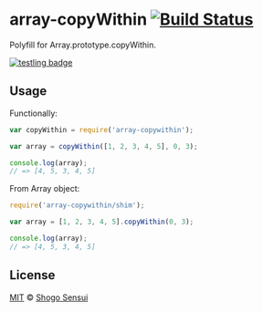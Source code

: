 # array-copyWithin [![Build Status](https://travis-ci.org/1000ch/array-copyWithin.svg?branch=master)](https://travis-ci.org/1000ch/array-copyWithin)

Polyfill for Array.prototype.copyWithin.

[![testling badge](https://ci.testling.com/1000ch/array-copyWithin.png)](https://ci.testling.com/1000ch/array-copyWithin)

## Usage

Functionally:

```javascript
var copyWithin = require('array-copywithin');

var array = copyWithin([1, 2, 3, 4, 5], 0, 3);

console.log(array);
// => [4, 5, 3, 4, 5]
```

From Array object:

```javascript
require('array-copywithin/shim');

var array = [1, 2, 3, 4, 5].copyWithin(0, 3);

console.log(array);
// => [4, 5, 3, 4, 5]
```

## License

[MIT](https://1000ch.mit-license.org) © [Shogo Sensui](https://github.com/1000ch)
